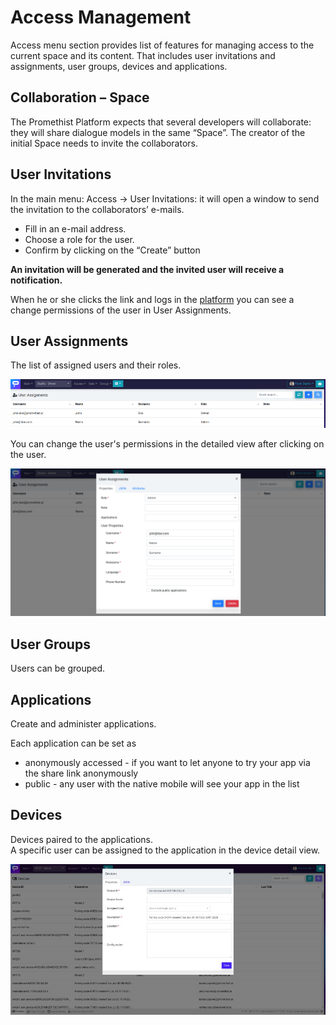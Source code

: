# Access Management

Access menu section provides list of features for managing access to the current space and its content. That includes user invitations and assignments, user groups, devices and applications.

## **Collaboration – Space** <a id="collaboration-%E2%80%93-space"></a>

The Promethist Platform expects that several developers will collaborate: they will share dialogue models in the same “Space”. The creator of the initial Space needs to invite the collaborators. 

## User Invitations <a id="user-invitations"></a>

In the main menu: Access → User Invitations: it will open a window to send the invitation to the collaborators’ e-mails.

* Fill in an e-mail address.
* Choose a role for the user.
* Confirm by clicking on the “Create” button

**An invitation will be generated and the invited user will receive a notification.**

When he or she clicks the link and logs in the [platform](https://promethist.app) you can see a change permissions of the user in User Assignments.

## User Assignments <a id="user-assignments"></a>

The list of assigned users and their roles.

![](../../.gitbook/assets/image%20%2822%29.png)

You can change the user's permissions in the detailed view after clicking on the user.

![](../../.gitbook/assets/image%20%2825%29.png)

## User Groups <a id="user-groups"></a>

Users can be grouped.

## Applications <a id="applications"></a>

Create and administer applications.

Each application can be set as

* anonymously accessed - if you want to let anyone to try your app via the share link anonymously
* public - any user with the native mobile will see your app in the list

## Devices <a id="devices"></a>

Devices paired to the applications.  
A specific user can be assigned to the application in the device detail view.

![](../../.gitbook/assets/image%20%2824%29.png)



